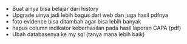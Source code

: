 - Buat ainya bisa belajar dari history
- Upgrade uinya jadi lebih bagus dari web dan juga hasil pdfnya 
- foto evidence bisa ditambah agar bisa lebih banyak
- hapus column indikator keberhasilan pada hasil laporan CAPA (pdf)
- Ubah databasenya ke my sql (tanya mana lebih baik)